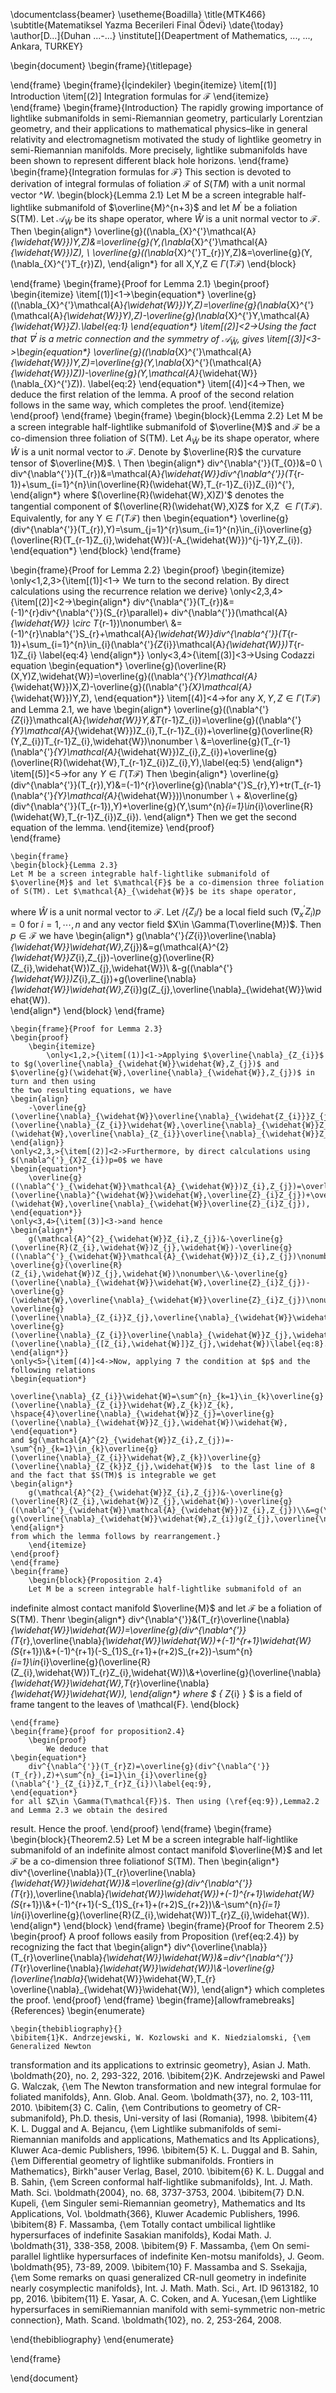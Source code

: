\documentclass{beamer}
\usetheme{Boadilla}
\title{MTK466}
\subtitle{Matematiksel Yazma Becerileri Final Ödevi}
\date{\today}
\author[D...]{Duhan ...-...}
\institute[]{Deapertment of Mathematics, ..., ..., Ankara, TURKEY}


\begin{document}
   \begin{frame}{\titlepage}
       
   \end{frame}
   \begin{frame}{İçindekiler}
     \begin{itemize}
         \item[(1)] Introduction
         \item[(2)] Integration formulas for $\mathcal{F}$
     \end{itemize}  
   \end{frame}
   \begin{frame}{Introduction}
       The rapidly growing importance of lightlike submanifolds in semi-Riemannian
geometry, particularly Lorentzian geometry, and their applications to mathematical physics–like in general relativity and electromagnetism motivated the
study of lightlike geometry in semi-Riemannian manifolds. More precisely, lightlike submanifolds have been shown to represent different black hole horizons. 
   \end{frame}
   \begin{frame}{Integration formulas for $\mathcal{F}$}
   This section is devoted to derivation of integral formulas of foliation $\mathcal{F}$ of $S(TM)$ with a unit normal vector $\^W$.
        \begin{block}{Lemma 2.1}
               Let M be a screen integrable half-lightlike submanifold of $\overline{M}^{n+3}$ and let $M^'$ be a foliation  S(TM). Let $\mathcal{A}_{\widehat{W}}$ be its shape operator, where $\widehat{W}$ is a unit normal vector to $\mathcal{F}$. Then
\begin{align*}
    \overline{g}((\nabla_{X}^{'}\mathcal{A}_{\widehat{W}})Y,Z)&=\overline{g}(Y,(\nabla_{X}^{'}\mathcal{A}_{\widehat{W}})Z), \\
    \overline{g}((\nabla_{X}^{'}T_{r})Y,Z)&=\overline{g}(Y,(\nabla_{X}^{'}T_{r})Z), 
\end{align*}
for all X,Y,Z $\in$ $\Gamma(T\mathcal{F})$
        \end{block}
       
   \end{frame}
    \begin{frame}{Proof for Lemma 2.1}
    \begin{proof}
        \begin{itemize}
            \item[(1)]<1->\begin{equation*}
        \overline{g}((\nabla_{X}^{'}\mathcal{A}_{\widehat{W}})Y,Z)=\overline{g}(\nabla_{X}^{'}(\mathcal{A}_{\widehat{W}}Y),Z)-\overline{g}(\nabla_{X}^{'}Y,\mathcal{A}_{\widehat{W}}Z).\label{eq:1}
    \end{equation*}
    \item[(2)]<2->Using the fact that $\nabla^{'}$ is a metric connection and the symmetry of $\mathcal{A}_{\widehat{W}}$, gives
    \item[(3)]<3->\begin{equation*}
        \overline{g}((\nabla_{X}^{'}\mathcal{A}_{\widehat{W}})Y,Z)=\overline{g}(Y,\nabla_{X}^{'}(\mathcal{A}_{\widehat{W}})Z))-\overline{g}(Y,\mathcal{A}_{\widehat{W}}(\nabla_{X}^{'}Z)). \label{eq:2}
    \end{equation*}
    \item[(4)]<4->Then, we deduce the first relation of the lemma. A proof of the second
relation follows in the same way, which completes the proof.
        \end{itemize}
    \end{proof}
    \end{frame}
    \begin{frame}
        \begin{block}{Lemma 2.2}
               Let M be a screen integrable half-lightlike submanifold of $\overline{M}$ and $\mathcal{F}$ be a co-dimension three foliation of S(TM). Let $A_{\widehat{W}}$ be its shape operator,
where $\widehat{W}$ is a unit normal vector to $\mathcal{F}$. Denote by $\overline{R}$ the curvature tensor of $\overline{M}$. \\ Then
    \begin{align*}
        div^{\nabla^{'}}(T_{0})&=0 \\ div^{\nabla^{'}}(T_{r})&=\mathcal{A}_{\widehat{W}}div^{\nabla^{'}}(T_{r-1})+\sum_{i=1}^{n}\in(\overline{R}(\widehat{W},T_{r-1}Z_{i})Z_{i})^{'}, 
    \end{align*}
where $(\overline{R}(\widehat{W},X)Z)'$  denotes the tangential component of $(\overline{R}(\widehat{W},X)Z$ for X,Z $\in\Gamma(T\mathcal{F})$. Equivalently, for any Y$\in\Gamma(T\mathcal{F})$ then
    \begin{equation*}
        \overline{g}(div^{\nabla^{'}}(T_{r}),Y)=\sum_{j=1}^{r}\sum_{i=1}^{n}\in_{i}\overline{g}(\overline{R}(T_{r-1}Z_{i},\widehat{W})(-A_{\widehat{W}})^{j-1}Y,Z_{i}).
    \end{equation*}
        \end{block}
    \end{frame}
        
\begin{frame}{Proof for Lemma 2.2}
\begin{proof}
    \begin{itemize}
      \only<1,2,3>{\item[(1)]<1-> We turn to the
    second relation. By direct calculations using the recurrence relation we derive}
       \only<2,3,4>{\item[(2)]<2->\begin{align*}
            div^{\nabla^{'}}(T_{r})&=(-1)^{r}div^{\nabla^{'}}(S_{r}\parallel)+ div^{\nabla^{'}}(\mathcal{A}_{\widehat{W}} \circ T_{r-1})\nonumber\\
            &=(-1)^{r}\nabla^{'}S_{r}+\mathcal{A}_{\widehat{W}}div^{\nabla^{'}}(T_{r-1})+\sum_{i=1}^{n}\in_{i}(\nabla^{'}_{Z_{i}}\mathcal{A}_{\widehat{W}})T_{r-1}Z_{i} \label{eq:4}
        \end{align*}}
        \only<3,4>{\item[(3)]<3->Using Codazzi equation
        \begin{equation*}
            \overline{g}(\overline{R}(X,Y)Z,\widehat{W})=\overline{g}((\nabla^{'}_{Y}\mathcal{A}_{\widehat{W}})X,Z)-\overline{g}((\nabla^{'}_{X}\mathcal{A}_{\widehat{W}})Y,Z),
        \end{equation*}}
        \item[(4)]<4->for any $X,Y,Z \in\Gamma(T\mathcal{F})$ and Lemma 2.1, we have
        \begin{align*}
            \overline{g}((\nabla^{'}_{Z_{i}}\mathcal{A}_{\widehat{W}}Y,&T_{r-1}Z_{i})=\overline{g}((\nabla^{'}_{Y}\mathcal{A}_{\widehat{W}})Z_{i},T_{r-1}Z_{i})+\overline{g}(\overline{R}(Y,Z_{i})T_{r-1}Z_{i},\widehat{W})\nonumber \\ &=\overline{g}(T_{r-1}(\nabla^{'}_{Y}\mathcal{A}_{\widehat{W}})Z_{i},Z_{i})+\overline{g}(\overline{R}(\widehat{W},T_{r-1}Z_{i})Z_{i},Y),\label{eq:5}
        \end{align*}
        \item[(5)]<5->for any $Y\in \Gamma(T\mathcal{F})$ Then 
        \begin{align*}
            \overline{g}(div^{\nabla^{'}}(T_{r}),Y)&=(-1)^{r}\overline{g}(\nabla^{'}S_{r},Y)+tr(T_{r-1}(\nabla^{'}_{Y}\mathcal{A}_{\widehat{W}}))\nonumber \\ + &\overline{g}(div^{\nabla^{'}}(T_{r-1}),Y)+\overline{g}(Y,\sum^{n}_{i=1}\in_{i}\overline{R}(\widehat{W},T_{r-1}Z_{i})Z_{i}).
        \end{align*}
        Then we get the second equation of the lemma.
    \end{itemize}
\end{proof}        
\end{frame} 

    \begin{frame}
    \begin{block}{Lemma 2.3}
    Let M be a screen integrable half-lightlike submanifold of  $\overline{M}$ and let $\mathcal{F}$ be a co-dimension three foliation of S(TM). Let $\mathcal{A}_{\widehat{W}}$ be its shape operator,
where $\widehat{W}$ is a unit normal vector to $\mathcal{F}$. Let /{$Z_{i}$/} be a local field such $(\nabla_{x}^{'}Z_{i})p=0$ for $i=1,\cdots,n$ and any vector field $X\in \Gamma(T\overline{M})$. Then $p\in\mathcal{F}$ we have
\begin{align*}
 g(\nabla^{'}_{Z_{i}}\overline{\nabla}_{\widehat{W}}\widehat{W},Z_{j})&=g(\mathcal{A}^{2}_{\widehat{W}}Z_{i},Z_{j})-\overline{g}(\overline{R}(Z_{i},\widehat{W})Z_{j},\widehat{W})\\ &-g((\nabla^{'}_{\widehat{W}})Z_{i},Z_{j})+g(\overline{\nabla}_{\widehat{W}}\widehat{W},Z_{i})g(Z_{j},\overline{\nabla}_{\widehat{W}}\widehat{W}).   
\end{align*}
\end{block}
    \end{frame}
    
    \begin{frame}{Proof for Lemma 2.3}
    \begin{proof}
        \begin{itemize}
            \only<1,2,>{\item[(1)]<1->Applying $\overline{\nabla}_{Z_{i}}$ to $g(\overline{\nabla}_{\widehat{W}}\widehat{W},Z_{j})$ and $\overline{g}(\widehat{W},\overline{\nabla}_{\widehat{W}},Z_{j})$ in turn and then using
    the two resulting equations, we have
    \begin{align}
        -\overline{g}(\overline{\nabla}_{\widehat{W}}\overline{\nabla}_{\widehat{Z_{i}}}Z_{j})&=g(\overline{\nabla}_{Z_{i}}\overline{\nabla}_{\widehat{W}}\widehat{W},Z_{j})+\overline{g}(\overline{\nabla}_{Z_{i}}\widehat{W},\overline{\nabla}_{\widehat{W}}Z_{j})\nonumber\\&+\overline{g}(\widehat{W},\overline{\nabla}_{Z_{i}}\overline{\nabla}_{\widehat{W}}Z_{j})\label{eq:7}.
    \end{align}}
    \only<2,3,>{\item[(2)]<2->Furthermore, by direct calculations using $(\nabla^{'}_{X}Z_{i})p=0$ we have
    \begin{equation*}
        \overline{g}((\nabla^{'}_{\widehat{W}}\mathcal{A}_{\widehat{W}})Z_{i},Z_{j})=\overline{g}(\overline{\nabla}^{\widehat{W}}\widehat{W},\overline{Z}_{i}Z_{j})+\overline{g}(\widehat{W},\overline{\nabla}_{\widehat{W}}\overline{Z}_{i}Z_{j}),
    \end{equation*}}
    \only<3,4>{\item[(3)]<3->and hence
    \begin{align*}
        g(\mathcal{A}^{2}_{\widehat{W}}Z_{i},Z_{j})&-\overline{g}(\overline{R}(Z_{i},\widehat{W})Z_{j},\widehat{W})-\overline{g}((\nabla^{'}_{\widehat{W}}\mathcal{A}_{\widehat{W}})Z_{i},Z_{j})\nonumber\\&=g(\mathcal{A}^{2}_{\widehat{W}}Z_{i},Z_{j})-\overline{g}(\overline{R}(Z_{i},\widehat{W})Z_{j},\widehat{W})\nonumber\\&-\overline{g}(\overline{\nabla}_{\widehat{W}}\widehat{W},\overline{Z}_{i}Z_{j})-\overline{g}(\widehat{W},\overline{\nabla}_{\widehat{W}}\overline{Z}_{i}Z_{j})\nonumber\\&=g(\mathcal{A}^{2}_{\widehat{W}}Z_{i},Z_{j})-\overline{g}(\overline{\nabla}_{Z_{i}}Z_{j},\overline{\nabla}_{\widehat{W}}\widehat{W})\nonumber\\&-\overline{g}(\overline{\nabla}_{Z_{i}}\overline{\nabla}_{\widehat{W}}Z_{j},\widehat{W})+\overline{g}(\overline{\nabla}_{[Z_{i},\widehat{W}]}Z_{j},\widehat{W})\label{eq:8}.
    \end{align*}}
    \only<5>{\item[(4)]<4->Now, applying 7 the condition at $p$ and the following relations
    \begin{equation*}
        \overline{\nabla}_{Z_{i}}\widehat{W}=\sum^{n}_{k=1}\in_{k}\overline{g}(\overline{\nabla}_{Z_{i}}\widehat{W},Z_{k})Z_{k}, \hspace{4}\overline{\nabla}_{\widehat{W}}Z_{j}=\overline{g}(\overline{\nabla}_{\widehat{W}}Z_{j},\widehat{W})\widehat{W},
    \end{equation*}
    and $g(\mathcal{A}^{2}_{\widehat{W}}Z_{i},Z_{j})=-\sum^{n}_{k=1}\in_{k}\overline{g}(\overline{\nabla}_{Z_{i}}\widehat{W},Z_{k})\overline{g}(\overline{\nabla}_{Z_{k}}Z_{j},\widehat{W})$  to the last line of 8 and the fact that $S(TM)$ is integrable we get
    \begin{align*}
        g(\mathcal{A}^{2}_{\widehat{W}}Z_{i},Z_{j})&-\overline{g}(\overline{R}(Z_{i},\widehat{W})Z_{j},\widehat{W})-\overline{g}((\nabla^{'}_{\widehat{W}}\mathcal{A}_{\widehat{W}})Z_{i},Z_{j})\\&=g(\nabla^{'}_{Z_{i}}\overline{\nabla}_{\widehat{W}}\widehat{W},Z_{j})-g(\overline{\nabla}_{\widehat{W}}\widehat{W},Z_{i})g(Z_{j},\overline{\nabla}_{\widehat{W}}\widehat{W}),
    \end{align*}
    from which the lemma follows by rearrangement.} 
        \end{itemize}
    \end{proof}
    \end{frame}
    \begin{frame}
        \begin{block}{Proposition 2.4}
        Let M be a screen integrable half-lightlike submanifold of an
indefinite almost contact manifold $\overline{M}$ and let $\mathcal{F}$ be a foliation of S(TM). Thenr
    \begin{align*}
    div^{\nabla^{'}}&(T_{r}\overline{\nabla}_{\widehat{W}}\widehat{W})=\overline{g}(div^{\nabla^{'}}(T_{r},\overline{\nabla}_{\widehat{W}}\widehat{W})+(-1)^{r+1}\widehat{W}(S_{r+1})\\&+(-1)^{r+1}(-S_{1}S_{r+1}+(r+2)S_{r+2})-\sum^{n}_{i=1}\in_{i}\overline{g}(\overline{R}(Z_{i},\widehat{W})T_{r}Z_{i},\widehat{W})\\&+\overline{g}(\overline{\nabla}_{\widehat{W}}\widehat{W},T_{r}\overline{\nabla}_{\widehat{W}}\widehat{W}),
    \end{align*}
    where $ \{ Z_{i} \} $ is a field of frame tangent to the leaves of \mathcal{F}.
    \end{block}
    
    \end{frame}
    \begin{frame}{proof for proposition2.4}
        \begin{proof}
            We deduce that
    \begin{equation*}
        div^{\nabla^{'}}(T_{r}Z)=\overline{g}(div^{\nabla^{'}}(T_{r}),Z)+\sum^{n}_{i=1}\in_{i}\overline{g}(\nabla^{'}_{Z_{i}}Z,T_{r}Z_{i})\label{eq:9},
    \end{equation*}
    for all $Z\in \Gamma(T\mathcal{F})$. Then using (\ref{eq:9}),Lemma2.2 and Lemma 2.3 we obtain the desired
result. Hence the proof.
        \end{proof}
    \end{frame}
    \begin{frame}
    \begin{block}{Theorem2.5}
    Let M be a screen integrable half-lightlike submanifold of an
indefinite almost contact manifold $\overline{M}$ and let $\mathcal{F}$ be a co-dimension three foliationof S(TM). Then
\begin{align*}
    div^{\overline{\nabla}}(T_{r}\overline{\nabla}_{\widehat{W}}\widehat{W})&=\overline{g}(div^{\nabla^{'}}(T_{r}),\overline{\nabla}_{\widehat{W}}\widehat{W})+(-1)^{r+1}\widehat{W}(S_{r+1})\\&+(-1)^{r+1}(-S_{1}S_{r+1}+(r+2)S_{r+2})\\&-\sum^{n}_{i=1} \in_{i}\overline{g}(\overline{R}(Z_{i},\widehat{W})T_{r}Z_{i},\widehat{W}).
\end{align*}
    \end{block}
    \end{frame}
    \begin{frame}{Proof for Theorem 2.5}
        \begin{proof}
            A proof follows easily from Proposition (\ref{eq:2.4}) by recognizing the fact that
 \begin{align*}
    div^{\overline{\nabla}}(T_{r}\overline{\nabla}_{\widehat{W}}\widehat{W})&=div^{\nabla^{'}}(T_{r}\overline{\nabla}_{\widehat{W}}\widehat{W})\\&-\overline{g}(\overline{\nabla}_{\widehat{W}}\widehat{W},T_{r} \overline{\nabla}_{\widehat{W}}\widehat{W}), 
 \end{align*}
 which completes the proof.
        \end{proof}
    \end{frame}
    \begin{frame}[allowframebreaks]{References}
    \begin{enumerate}
        
    
    \begin{thebibliography}{}
    \bibitem{1}K. Andrzejewski, W. Kozlowski and K. Niedzialomski, {\em Generalized Newton
transformation and its applications to extrinsic geometry}, Asian J. Math.
 \boldmath{$20$}, no. 2, 293-322, 2016.
\bibitem{2}K. Andrzejewski and Pawel G. Walczak, {\em The Newton transformation and
new integral formulae for foliated manifolds}, Ann. Glob. Anal. Geom. \boldmath{$37$},
no. 2, 103-111, 2010.
\bibitem{3}
C. Calin, {\em Contributions to geometry of CR-submanifold}, Ph.D. thesis, Uni\-versity of Iasi (Romania), 1998.
\bibitem{4}
K. L. Duggal and A. Bejancu, {\em Lightlike submanifolds of semi-Riemannian
manifolds and applications, Mathematics and Its Applications}, Kluwer Aca\-demic Publishers, 1996.
\bibitem{5}
K. L. Duggal and B. Sahin, {\em Differential geometry of lightlike submanifolds.
Frontiers in Mathematics}, Birkh\"auser Verlag, Basel, 2010.
\bibitem{6}
K. L. Duggal and B. Sahin, {\em Screen conformal half-lightlike submanifolds},
Int. J. Math. Math. Sci. \boldmath{$2004$}, no. 68, 3737-3753, 2004.
\bibitem{7}
D.N. Kupeli, {\em Singuler semi-Riemannian geometry}, Mathematics and Its
Applications, Vol. \boldmath{$366$}, Kluwer Academic Publishers, 1996.
\bibitem{8}
F. Massamba, {\em Totally contact umbilical lightlike hypersurfaces of indefinite
Sasakian manifolds}, Kodai Math. J. \boldmath{$31$}, 338-358, 2008.
\bibitem{9}
F. Massamba, {\em On semi-parallel lightlike hypersurfaces of indefinite Ken\-motsu manifolds}, J. Geom. \boldmath{$95$}, 73-89, 2009.
\bibitem{10}
F. Massamba and S. Ssekajja, {\em Some remarks on quasi generalized CR-null
geometry in indefinite nearly cosymplectic manifolds}, Int. J. Math. Math.
Sci., Art. ID 9613182, 10 pp, 2016.
\bibitem{11}
E. Yasar, A. C. Coken, and A. Yucesan,{\em Lightlike hypersurfaces in semiRiemannian manifold with semi-symmetric non-metric connection}, Math.
Scand. \boldmath{$102$}, no. 2, 253-264, 2008.

\end{thebibliography}
    \end{enumerate}
  
\end{frame}
    

\end{document}
